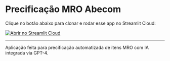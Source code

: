 
# Precificação MRO Abecom

Clique no botão abaixo para clonar e rodar esse app no Streamlit Cloud:

[![Abrir no Streamlit Cloud](https://static.streamlit.io/badges/streamlit_badge_black_white.svg)](https://share.streamlit.io/)

---
Aplicação feita para precificação automatizada de itens MRO com IA integrada via GPT-4.
    